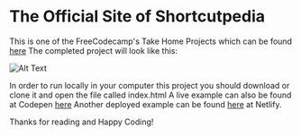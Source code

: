 # The Official Site of Shortcutpedia

This is one of the FreeCodecamp's Take Home Projects which can be found [here](https://learn.freecodecamp.org/coding-interview-prep/take-home-projects/build-a-wikipedia-viewer)
The completed project will look like this:

![Alt Text](https://github.com/w86compositor/shortcutpedia/blob/master/shortcutpedia.gif)

In order to run locally in your computer this project you should download or clone it and open the file called index.html
A live example can also be found at Codepen [here](https://codepen.io/w86compositor/full/qKZJPV/)
Another deployed example can be found [here](https://codepen.io/w86compositor/full/qKZJPV/) at Netlify.

Thanks for reading and Happy Coding!
